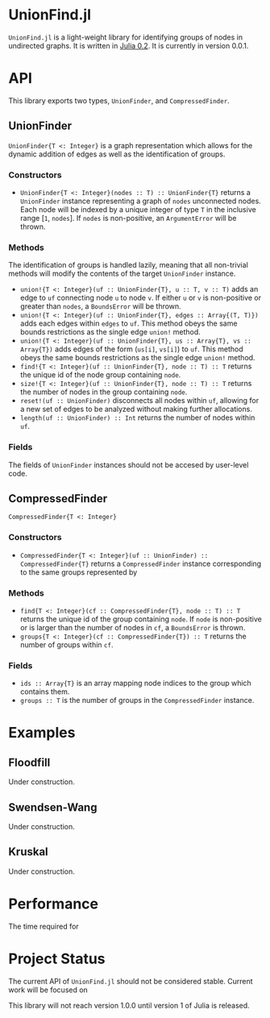 UnionFind.jl
============

`UnionFind.jl` is a light-weight library for identifying groups of nodes in
undirected graphs. It is written in [Julia 0.2](http://julialang.org/). It is
currently in version 0.0.1.

# API

This library exports two types, `UnionFinder`, and `CompressedFinder`.

## UnionFinder

`UnionFinder{T <: Integer}` is a graph representation which allows for the 
dynamic addition of edges as well as the identification of groups.

### Constructors

*  `UnionFinder{T <: Integer}(nodes :: T) :: UnionFinder{T}` returns a
   `UnionFinder` instance representing a graph of `nodes` unconnected nodes.
   Each node will be indexed by a unique integer of type `T` in the inclusive
   range [`1`, `nodes`]. If `nodes` is non-positive, an `ArgumentError` will
   be thrown.

### Methods

The identification of groups is handled lazily, meaning that all non-trivial
methods will modify the contents of the target `UnionFinder` instance.

*  `union!{T <: Integer}(uf :: UnionFinder{T}, u :: T, v :: T)` adds an edge
   to `uf` connecting node `u` to node `v`. If either `u` or `v` is
   non-positive or greater than `nodes`, a `BoundsError` will be thrown.
*  `union!{T <: Integer}(uf :: UnionFinder{T}, edges :: Array{(T, T)})` adds
   each edges within `edges` to `uf`. This method obeys the same bounds
   restrictions as the single edge `union!` method.
*  `union!{T <: Integer}(uf :: UnionFinder{T}, us :: Array{T}, vs :: Array{T})`
   adds edges of the form (`us[i]`, `vs[i]`) to `uf`. This method obeys the
   same bounds restrictions as the single edge `union!` method.
*  `find!{T <: Integer}(uf :: UnionFinder{T}, node :: T) :: T` returns the
   unique id of the node group containing `node`.
*  `size!{T <: Integer}(uf :: UnionFinder{T}, node :: T) :: T` returns the
   number of nodes in the group containing `node`.
*  `reset!(uf :: UnionFinder)` disconnects all nodes within `uf`, allowing for
   a new set of edges to be analyzed without making further allocations.
*  `length(uf :: UnionFinder) :: Int` returns the number of nodes within `uf`.

### Fields

The fields of `UnionFinder` instances should not be accesed by user-level code.

## CompressedFinder

`CompressedFinder{T <: Integer}`

### Constructors

*  `CompressedFinder{T <: Integer}(uf :: UnionFinder) :: CompressedFinder{T}`
   returns a `CompressedFinder` instance corresponding to the same groups
   represented by 

### Methods

*  `find{T <: Integer}(cf :: CompressedFinder{T}, node :: T) :: T` returns the
   unique id of the group containing `node`. If `node` is non-positive or
   is larger than the number of nodes in `cf`, a `BoundsError` is thrown.
*  `groups{T <: Integer}(cf :: CompressedFinder{T}) :: T` returns the number
   of groups within `cf`.

### Fields

*  `ids :: Array{T}` is an array mapping node indices to the group which
   contains them.
*  `groups :: T` is the number of groups in the `CompressedFinder` instance.

# Examples

## Floodfill

Under construction.

## Swendsen-Wang

Under construction.

## Kruskal

Under construction.

# Performance

The time required for 

# Project Status

The current API of `UnionFind.jl` should not be considered stable. Current work
will be focused on 

This library will not reach version 1.0.0 until version 1 of Julia is released.